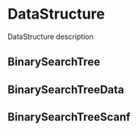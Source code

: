# DataStructure
DataStructure description

## BinarySearchTree



## BinarySearchTreeData



## BinarySearchTreeScanf

